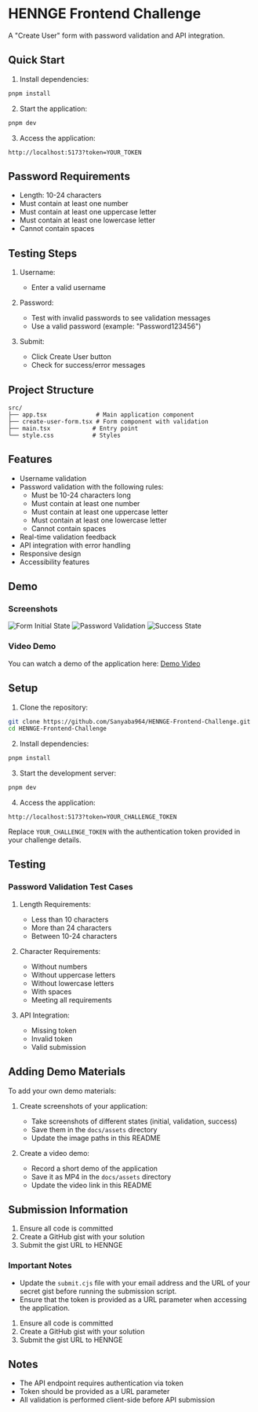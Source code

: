 # HENNGE Frontend Challenge

A "Create User" form with password validation and API integration.

## Quick Start

1. Install dependencies:

```bash
pnpm install
```

2. Start the application:

```bash
pnpm dev
```

3. Access the application:

```
http://localhost:5173?token=YOUR_TOKEN
```

## Password Requirements

- Length: 10-24 characters
- Must contain at least one number
- Must contain at least one uppercase letter
- Must contain at least one lowercase letter
- Cannot contain spaces

## Testing Steps

1. Username:

   - Enter a valid username

2. Password:

   - Test with invalid passwords to see validation messages
   - Use a valid password (example: "Password123456")

3. Submit:
   - Click Create User button
   - Check for success/error messages

## Project Structure

```
src/
├── app.tsx              # Main application component
├── create-user-form.tsx # Form component with validation
├── main.tsx            # Entry point
└── style.css           # Styles
```

## Features

- Username validation
- Password validation with the following rules:
  - Must be 10-24 characters long
  - Must contain at least one number
  - Must contain at least one uppercase letter
  - Must contain at least one lowercase letter
  - Cannot contain spaces
- Real-time validation feedback
- API integration with error handling
- Responsive design
- Accessibility features

## Demo

### Screenshots

![Form Initial State](docs/assets/form-initial.png)
![Password Validation](docs/assets/password-validation.png)
![Success State](docs/assets/success.png)

### Video Demo

You can watch a demo of the application here: [Demo Video](docs/assets/demo.mp4)

## Setup

1. Clone the repository:

```bash
git clone https://github.com/Sanyaba964/HENNGE-Frontend-Challenge.git
cd HENNGE-Frontend-Challenge
```

2. Install dependencies:

```bash
pnpm install
```

3. Start the development server:

```bash
pnpm dev
```

4. Access the application:

```
http://localhost:5173?token=YOUR_CHALLENGE_TOKEN
```

Replace `YOUR_CHALLENGE_TOKEN` with the authentication token provided in your challenge details.

## Testing

### Password Validation Test Cases

1. Length Requirements:

   - Less than 10 characters
   - More than 24 characters
   - Between 10-24 characters

2. Character Requirements:

   - Without numbers
   - Without uppercase letters
   - Without lowercase letters
   - With spaces
   - Meeting all requirements

3. API Integration:
   - Missing token
   - Invalid token
   - Valid submission

## Adding Demo Materials

To add your own demo materials:

1. Create screenshots of your application:

   - Take screenshots of different states (initial, validation, success)
   - Save them in the `docs/assets` directory
   - Update the image paths in this README

2. Create a video demo:
   - Record a short demo of the application
   - Save it as MP4 in the `docs/assets` directory
   - Update the video link in this README

## Submission Information

1. Ensure all code is committed
2. Create a GitHub gist with your solution
3. Submit the gist URL to HENNGE

### Important Notes

- Update the `submit.cjs` file with your email address and the URL of your secret gist before running the submission script.
- Ensure that the token is provided as a URL parameter when accessing the application.

1. Ensure all code is committed
2. Create a GitHub gist with your solution
3. Submit the gist URL to HENNGE

## Notes

- The API endpoint requires authentication via token
- Token should be provided as a URL parameter
- All validation is performed client-side before API submission
